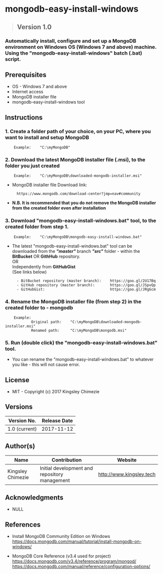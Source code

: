 # mongodb-easy-install-windows #

> ## Version 1.0 ##

### Automatically install, configure and set up a MongoDB environment on Windows OS (Windows 7 and above) machine. Using the "mongodb-easy-install-windows" batch (.bat) script. ##



## __Prerequisites__ ##
* OS - Windows 7 and above
* Internet access
* MongoDB installer file
* mongodb-easy-install-windows tool



## __Instructions__ ##
### 1. Create a folder path of your choice, on your PC, where you want to install and setup MongoDB ###

        Example:    "C:\myMongoDB"


### 2. Download the latest MongoDB installer file (.msi), to the folder you just created ###

        Example:    "C:\myMongoDB\downloaded-mongodb-installer.msi"
    
* MongoDB installer file Download link: 
            
        https://www.mongodb.com/download-center?jmp=nav#community   

* __N.B. It is recommended that you do not remove the MongoDB installer from the created folder even after installation__

### 3. Download "mongodb-easy-install-windows.bat" tool, to the created folder from step 1.   

        Example:    "C:\myMongoDB\mongodb-easy-install-windows.bat"

* The latest "mongodb-easy-install-windows.bat" tool can be downloaded from the ___"master"___ branch ___"src"___ folder - within the __BitBucket__ OR __GithHub__ repository.   
OR   
Independently from __GitHubGist__  
(See links below) 
    
        - BitBucket repository (master branch):    https://goo.gl/2U17Bq  
        - GitHub repository (master branch):       https://goo.gl/JSpvQp  
        - GitHubGist:                              https://goo.gl/JRgGcm


### 4. Rename the MongoDB installer file (from step 2) in the created folder to - __mongodb__ ###

        Example:
                Original path:    "C:\myMongoDB\downloaded-mongodb-installer.msi"
                Renamed path:     "C:\myMongoDB\mongodb.msi"


### 5. Run (double click) the "mongodb-easy-install-windows.bat" tool.
* You can rename the "mongodb-easy-install-windows.bat" to whatever you like - this will not cause error.



## __License__ ##
* MIT - Copyright (c) 2017 Kingsley Chimezie



## __Versions__ ##
| Version No.   	| Release Date 	|
|---------------	|--------------	|
| 1.0 (current) 	| 2017-11-12   	|



## __Author(s)__ ##
| Name              	| Contribution                                   	| Website                  	|
|-------------------	|------------------------------------------------	|--------------------------	|
| Kingsley Chimezie 	| Initial development and repository management  	| http://www.kingsley.tech 	|



## __Acknowledgments__ ##
* NULL



## __References__ ##
* Install MongoDB Community Edition on Windows   
https://docs.mongodb.com/manual/tutorial/install-mongodb-on-windows/

* MongoDB Core Reference (v3.4 used for project)  
https://docs.mongodb.com/v3.4/reference/program/mongod/
https://docs.mongodb.com/manual/reference/configuration-options/